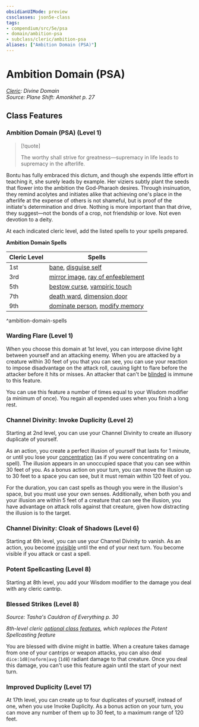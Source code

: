 ```yaml
---
obsidianUIMode: preview
cssclasses: json5e-class
tags:
- compendium/src/5e/psa
- domain/ambition-psa
- subclass/cleric/ambition-psa
aliases: ["Ambition Domain (PSA)"]
---
```

# Ambition Domain (PSA)
*[Cleric](cleric.md): Divine Domain*  
*Source: Plane Shift: Amonkhet p. 27*  


## Class Features

### Ambition Domain (PSA) (Level 1)

> [!quote]  
> 
> The worthy shall strive for greatness—supremacy in life leads to supremacy in the afterlife.

Bontu has fully embraced this dictum, and though she expends little effort in teaching it, she surely leads by example. Her viziers subtly plant the seeds that flower into the ambition the God-Pharaoh desires. Through insinuation, they remind acolytes and initiates alike that achieving one's place in the afterlife at the expense of others is not shameful, but is proof of the initiate's determination and drive. Nothing is more important than that drive, they suggest—not the bonds of a crop, not friendship or love. Not even devotion to a deity.

At each indicated cleric level, add the listed spells to your spells prepared.

**Ambition Domain Spells**

| Cleric Level | Spells |
|--------------|--------|
| 1st | [bane](2-Mechanics/CLI/spells/bane.md), [disguise self](2-Mechanics/CLI/spells/disguise-self.md) |
| 3rd | [mirror image](2-Mechanics/CLI/spells/mirror-image.md), [ray of enfeeblement](2-Mechanics/CLI/spells/ray-of-enfeeblement.md) |
| 5th | [bestow curse](2-Mechanics/CLI/spells/bestow-curse.md), [vampiric touch](2-Mechanics/CLI/spells/vampiric-touch.md) |
| 7th | [death ward](2-Mechanics/CLI/spells/death-ward.md), [dimension door](2-Mechanics/CLI/spells/dimension-door.md) |
| 9th | [dominate person](2-Mechanics/CLI/spells/dominate-person.md), [modify memory](2-Mechanics/CLI/spells/modify-memory.md) |
^ambition-domain-spells

### Warding Flare (Level 1)

When you choose this domain at 1st level, you can interpose divine light between yourself and an attacking enemy. When you are attacked by a creature within 30 feet of you that you can see, you can use your reaction to impose disadvantage on the attack roll, causing light to flare before the attacker before it hits or misses. An attacker that can't be [blinded](2-Mechanics/CLI/rules/conditions.md#Blinded) is immune to this feature.

You can use this feature a number of times equal to your Wisdom modifier (a minimum of once). You regain all expended uses when you finish a long rest.

### Channel Divinity: Invoke Duplicity (Level 2)

Starting at 2nd level, you can use your Channel Divinity to create an illusory duplicate of yourself.

As an action, you create a perfect illusion of yourself that lasts for 1 minute, or until you lose your [concentration](2-Mechanics/CLI/rules/conditions.md#Concentration) (as if you were concentrating on a spell). The illusion appears in an unoccupied space that you can see within 30 feet of you. As a bonus action on your turn, you can move the illusion up to 30 feet to a space you can see, but it must remain within 120 feet of you.

For the duration, you can cast spells as though you were in the illusion's space, but you must use your own senses. Additionally, when both you and your illusion are within 5 feet of a creature that can see the illusion, you have advantage on attack rolls against that creature, given how distracting the illusion is to the target.

### Channel Divinity: Cloak of Shadows (Level 6)

Starting at 6th level, you can use your Channel Divinity to vanish. As an action, you become [invisible](2-Mechanics/CLI/rules/conditions.md#Invisible) until the end of your next turn. You become visible if you attack or cast a spell.

### Potent Spellcasting (Level 8)

Starting at 8th level, you add your Wisdom modifier to the damage you deal with any cleric cantrip.

### Blessed Strikes (Level 8)
_Source: Tasha's Cauldron of Everything p. 30_

*8th-level cleric [optional class features](2-Mechanics/CLI/rules/variant-rules/optional-class-features-tce.md), which replaces the Potent Spellcasting feature*

You are blessed with divine might in battle. When a creature takes damage from one of your cantrips or weapon attacks, you can also deal `dice:1d8|noform|avg` (`1d8`) radiant damage to that creature. Once you deal this damage, you can't use this feature again until the start of your next turn.

### Improved Duplicity (Level 17)

At 17th level, you can create up to four duplicates of yourself, instead of one, when you use Invoke Duplicity. As a bonus action on your turn, you can move any number of them up to 30 feet, to a maximum range of 120 feet.